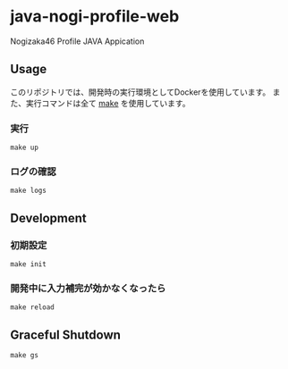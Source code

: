 # java-nogi-profile-web

Nogizaka46 Profile JAVA Appication

## Usage

このリポジトリでは、開発時の実行環境としてDockerを使用しています。
また、実行コマンドは全て [make](https://www.gnu.org/software/make/) を使用しています。

### 実行

```
make up
```

### ログの確認

```
make logs
```

## Development

### 初期設定

```
make init
```

### 開発中に入力補完が効かなくなったら

```
make reload
```

## Graceful Shutdown

```
make gs
```
